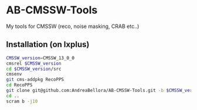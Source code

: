 # AB-CMSSW-Tools
My tools for CMSSW (reco, noise masking, CRAB etc..)

## Installation (on lxplus)

```bash
CMSSW_version=CMSSW_13_0_0
cmsrel $CMSSW_version
cd $CMSSW_version/src
cmsenv
git cms-addpkg RecoPPS
cd RecoPPS
git clone git@github.com:AndreaBellora/AB-CMSSW-Tools.git -b $CMSSW_version
cd ..
scram b -j10
```
